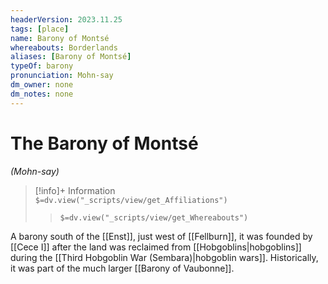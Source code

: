```yaml
---
headerVersion: 2023.11.25
tags: [place]
name: Barony of Montsé
whereabouts: Borderlands
aliases: [Barony of Montsé]
typeOf: barony
pronunciation: Mohn-say
dm_owner: none
dm_notes: none
---
```

# The Barony of Montsé
*(Mohn-say)*
>[!info]+ Information  
> `$=dv.view("_scripts/view/get_Affiliations")`  
>> `$=dv.view("_scripts/view/get_Whereabouts")`

A barony south of the [[Enst]], just west of [[Fellburn]], it was founded by [[Cece I]] after the land was reclaimed from [[Hobgoblins|hobgoblins]] during the [[Third Hobgoblin War (Sembara)|hobgoblin wars]]. Historically, it was part of the much larger [[Barony of Vaubonne]].
